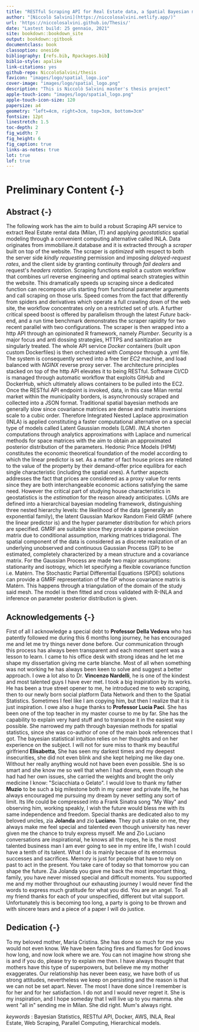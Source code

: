 ```yaml
--- 
title: "RESTful Scraping API for Real Estate data, a Spatial Bayesian modeling perspective with INLA"
author: "[Niccolò Salvini](https://niccolosalvini.netlify.app/)"
url: 'https://niccolosalvini.github.io/Thesis/'
date: "Lastest build: 25 gennaio, 2021"
site: bookdown::bookdown_site
output: bookdown::gitbook
documentclass: book
classoption: oneside
bibliography: [refs.bib, Rpackages.bib]
biblio-style: apalike
link-citations: yes
github-repo: NiccoloSalvini/thesis
favicon: "images/logo/spatial_logo.ico" 
cover-image: "images/logo/spatial_logo.png"
description: "This is Niccolò Salvini master's thesis project"
apple-touch-icon: "images/logo/spatial_logo.png"
apple-touch-icon-size: 120
papersize: a4
geometry: "left=4cm, right=3cm, top=3cm, bottom=3cm"  
fontsize: 12pt
linestretch: 1.5
toc-depth: 2
fig_width: 7
fig_height: 6
fig_caption: true
links-as-notes: true  
lot: true 
lof: true
---
```


<!-- VALUTARE SE METTERE NEL DOCUMENTO FINALE -->


# Preliminary Content {-}

## Abstract {-}




The following work has the aim to build a robust Scraping API service to extract Real Estate rental data (Milan, IT) and applying _geostatistics_ spatial modeling through a convenient computing alternative called INLA.
Data originates from immobiliare.it database and it is extracted through a _scraper_ built on top of the website. The scraper is _optimized_ with respect to both the server side _kindly requesting_ permission and imposing _delayed-request rates_, and the client side by granting continuity through _fail dealers_ and request's _headers rotation_. Scraping functions exploit a custom workflow that combines url reverse engineering and optimal search strategies within the website. This dramatically speeds up scraping since a dedicated function can recompose urls starting from functional parameter arguments and call scraping on those urls. Speed comes from the fact that differently from spiders and derivatives which operate a full crawling down of the web site, the workflow concentrates only on a restricted set of urls. A further critical speed boost is offered by parallelism through the latest _Future_ back-end, and a run time benchmark demonstrates the scraper rapidity for two recent parallel with two configurations.
The scraper is then wrapped into a http API through an opinionated R framework, namely _Plumber_. Security is a major focus and anti dossing strategies, HTTPS and sanitization are singularly treated. The whole API service _Docker_ containers (built upon custom Dockerfiles) is then orchestrated with _Compose_  through a .yml file. The system is consequently served into a free tier _EC2_ machine, and load balanced with _NGINX_ reverse proxy server. The architecture principles stacked on top of the http API elevates it to being RESTful. Software CI/CD is managed through automatic workflow that exploits GitHub and DockerHub, which ultimately allows containers to be pulled into the EC2. Once the RESTful API endpoint is invoked, data, in this case Milan rental market within the municipality borders, is asynchronously scraped and collected into a JSON format.
Traditional spatial bayesian methods are generally slow since covariance matrices are dense and matrix inversions scale to a cubic order. Therefore Integrated Nested Laplace approximation (INLA) is applied constituting a faster computational alternative on a special type of models called Latent Gaussian models (LGM). _INLA_ shorten computations through analytics approximations with Laplace and numerical methods for space matrices with the aim to obtain an approximated posterior distribution of the parameters.
Hedonic Price Models (HPM) constitutes the economic theoretical foundation of the model according to which the linear predictor is set. As a matter of fact house prices are related to the value of the property by their demand-offer price equilibra for each single characteristic (including the spatial ones). A further aspects addresses the fact that prices are considered as a proxy value for rents since they are both interchangeable economic actions satisfying the same need. However the critical part of studying house characteristics in geostatistics is the _estimation_ for the reason already anticipates.
LGMs are defined into a hierarchical bayesian modeling framework, distinguishing three nested hierarchy levels: the likelihood of the data (generally an exponential family), the latent Gaussian Markov Random Field GRMF (where the linear predictor is) and the hyper parameter distribution for which priors are specified. GMRF are suitable since they provide a sparse precision matrix due to conditional assumption, marking matrices tridiagonal. The spatial component of the data is considered as a discrete realization of an underlying unobserved and continuous Gaussian Process (GP) to be estimated, completely characterized by a mean structure and a covariance matrix. For the Gaussian Process are made two major assumptions: stationarity and isotropy, which let specifying a flexible covariance function i.e. Matérn.
The Stochastic Partial Differential Equations (SPDE) solutions can provide a GMRF representation of the GP whose covariance matrix is Matérn. This happens through a triangulation of the domain of the study said mesh. The model is then fitted and cross validated with R-INLA and inference on parameter posterior distribution is given. 

## Acknowledgements {-}

First of all I acknowledge a special debt to **Professor Della Vedova** who has patently followed me during this 6 months long journey, he has encouraged me and let me try things never done before. Our communication through this process has always been transparent and each moment spent was a lesson to learn. I came to his office desk with strong ideas and he let me shape my dissertation giving me carte blanche. Most of all when something was not working he has always been keen to solve and suggest a better approach. I owe a lot also to Dr. **Vincenzo Nardelli**, he is one of the kindest and most talented guys I have ever met. I took a big inspiration by its works. He has been a true street opener to me, he introduced me to web scraping, then to our newly born social platform Data Network and then to the Spatial Statistics. Sometimes I feel like I am copying him, but then I realize that it is just inspiration. I owe also a huge thanks to **Professor Lucia Paci**. She has been one of the top teacher in my master course to me by far. She has the capability to explain very hard stuff and to transpose it in the easiest way possible. She narrowed my path through bayesian methods for spatial statistics, since she was co-author of one of the main book references that I got. The bayesian statistical intuition relies on her thoughts and on her experience on the subject. 
I will not for sure miss to thank my beautiful girlfriend **Elisabetta**, She has seen my darkest times and my deepest insecurities, she did not even blink and she kept helping me like day one. Without her really anything would not have been even possible. She is so smart and she know me so well that when I had downs, even though she had had her own issues, she carried the weights and broght the only medicine I know: "Sciacchiata o Gelato". I would love to thank my father **Muzio** to be such a big milestone both in my career and private life, he has always encouraged me pursuing my dream by never setting any sort of limit. Its life could be compressed into a Frank Sinatra song "My Way" and observing him, working speakly, I wish the future would bless me with its same independence and freedom. Special thanks are dedicated also to my beloved uncles, zia **Jolanda** and zio **Luciano**.  They put a stake on me, they always make me feel special and talented even though university has never given me the chance to truly express myself. Me and Zio Luciano conversations are inspirational, he knows all the ropes, he is the most talented business man I am ever going to see in my entire life, I wish I could have a tenth of its talent. What I do is mainly because of its enormous successes and sacrifices. Memory is just for people that have to rely on past to act in the present. You take care of today so that tomorrow you can shape the future. Zia Jolanda you gave me back the most important thing, family, you have never missed special and difficult moments. You supported me and my mother throughout our exhausting journey I would never find the words to express much gratitude for what you did. You are an angel. 
To all my friend thanks for each of your unspecified, different but vital support. Unfortunately this is becoming too long, a party is going to be thrown and with sincere tears and a piece of a paper I will do justice.

## Dedication {-}

To my beloved mother, Maria Cristina. She has done so much for me you would not even know. We have been facing fires and flames for God knows how long, and now look where we are. You can not imagine how strong she is and if you do, please try to explain me then. I have always thought that mothers have this type of superpowers, but believe me my mother exaggerates.
Our relationship has never been easy, we have both of us strong attitudes, nevertheless we keep on persisting and the reason is that we can not be set apart. Never.
The most I have done since I remember is for her and for her satisfaction. I do not and I would never regret it. She is my inspiration, and I hope someday that I will live up to you mamma. she went "all in" sending me in Milan.
She did right.
Mum's always right.

_keywords_ : Bayesian Statistics, RESTful API, Docker, AWS, INLA, Real Estate, Web Scraping, Parallel Computing, Hierarchical models.





<!-- AUTO COMPILE packages.bib -->

<!-- ```{r include=FALSE} -->
<!-- # automatically create a bib database for R packages -->
<!-- knitr::write_bib(c( -->
<!--   .packages(), 'bookdown', 'knitr', 'rmarkdown' -->
<!-- ), 'packages.bib', append = TRUE) -->
<!-- ``` -->

